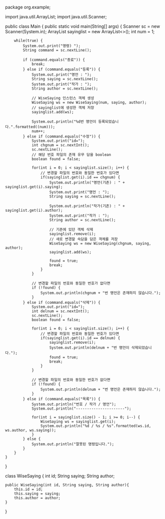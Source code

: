 package org.example;

import java.util.ArrayList;
import java.util.Scanner;

public class Main {
    public static void main(String[] args) {
        Scanner sc = new Scanner(System.in);
        ArrayList<WiseSaying> sayinglist = new ArrayList<>();
        int num = 1;

        while(true) {
            System.out.print("명령) ");
            String command = sc.nextLine();

            if (command.equals("종료")) {
                break;
            } else if (command.equals("등록")) {
                System.out.print("명언 : ");
                String saying = sc.nextLine();
                System.out.print("작가 : ");
                String author = sc.nextLine();

                // WiseSaying 인스턴스 객체 생성
                WiseSaying ws = new WiseSaying(num, saying, author);
                // sayinglist에 생성한 객체 저장
                sayinglist.add(ws);

                System.out.println("%d번 명언이 등록되었습니다.".formatted((num)));
                num++;
            } else if (command.equals("수정")) {
                System.out.print("id=");
                int chgnum = sc.nextInt();
                sc.nextLine();
                // 해당 번호 파일의 존재 유무 담을 boolean
                boolean found = false;

                for(int i = 0; i < sayinglist.size(); i++) {
                    // 변경할 파일의 번호와 동일한 번호가 있다면
                    if(sayinglist.get(i).id == chgnum) {
                        System.out.println("명언(기존) : " + sayinglist.get(i).saying);
                        System.out.print("명언 : ");
                        String saying = sc.nextLine();

                        System.out.println("작가(기존) : " + sayinglist.get(i).author);
                        System.out.print("작가 : ");
                        String author = sc.nextLine();

                        // 기존에 있던 객체 삭제
                        sayinglist.remove(i);
                        // 새로 변경할 속담을 담은 객체를 저장
                        WiseSaying ws = new WiseSaying(chgnum, saying, author);
                        sayinglist.add(ws);

                        found = true;
                        break;
                    }
                }

                // 변경할 파일의 번호와 동일한 번호가 없다면
                if (!found) {
                    System.out.println(chgnum + "번 명언은 존재하지 않습니다.");
                }
            } else if (command.equals("삭제")) {
                System.out.print("id=");
                int delnum = sc.nextInt();
                sc.nextLine();
                boolean found = false;

                for(int i = 0; i < sayinglist.size(); i++) {
                    // 변경할 파일의 번호와 동일한 번호가 있다면
                    if(sayinglist.get(i).id == delnum) {
                        sayinglist.remove(i);
                        System.out.println(delnum + "번 명언이 삭제되었습니다.");
                        found = true;
                        break;
                    }
                }

                // 변경할 파일의 번호와 동일한 번호가 없다면
                if (!found) {
                    System.out.println(delnum + "번 명언은 존재하지 않습니다.");
                }
            } else if (command.equals("목록")) {
                System.out.println("번호 / 작가 / 명언");
                System.out.println("----------------------");

                for(int i = sayinglist.size() - 1; i >= 0; i--) {
                    WiseSaying ws = sayinglist.get(i);
                    System.out.println("%d / %s / %s".formatted(ws.id, ws.author, ws.saying));
                }
            } else {
                System.out.println("잘못된 명령입니다.");
            }
        }
    }
}

class WiseSaying {
    int id;
    String saying;
    String author;

    public WiseSaying(int id, String saying, String author){
        this.id = id;
        this.saying = saying;
        this.author = author;
    }
}
